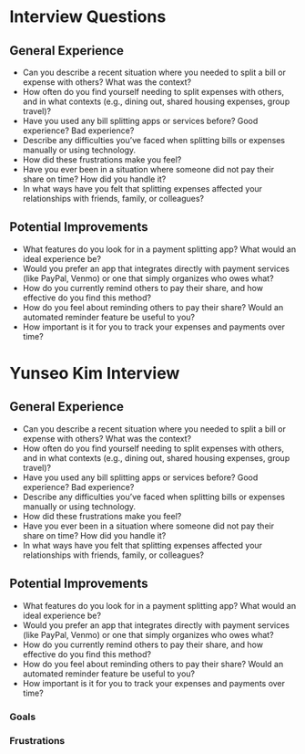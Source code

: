 # Interview Questions
## General Experience
- Can you describe a recent situation where you needed to split a bill or expense with others? What was the context?
- How often do you find yourself needing to split expenses with others, and in what contexts (e.g., dining out, shared housing expenses, group travel)?
- Have you used any bill splitting apps or services before? Good experience? Bad experience?
- Describe any difficulties you’ve faced when splitting bills or expenses manually or using technology.
- How did these frustrations make you feel?
- Have you ever been in a situation where someone did not pay their share on time? How did you handle it?
- In what ways have you felt that splitting expenses affected your relationships with friends, family, or colleagues?
## Potential Improvements
- What features do you look for in a payment splitting app? What would an ideal experience be?
- Would you prefer an app that integrates directly with payment services (like PayPal, Venmo) or one that simply organizes who owes what?
- How do you currently remind others to pay their share, and how effective do you find this method?
- How do you feel about reminding others to pay their share? Would an automated reminder feature be useful to you?
- How important is it for you to track your expenses and payments over time?

# Yunseo Kim Interview
## General Experience
- Can you describe a recent situation where you needed to split a bill or expense with others? What was the context?
- How often do you find yourself needing to split expenses with others, and in what contexts (e.g., dining out, shared housing expenses, group travel)?
- Have you used any bill splitting apps or services before? Good experience? Bad experience?
- Describe any difficulties you’ve faced when splitting bills or expenses manually or using technology.
- How did these frustrations make you feel?
- Have you ever been in a situation where someone did not pay their share on time? How did you handle it?
- In what ways have you felt that splitting expenses affected your relationships with friends, family, or colleagues?
## Potential Improvements
- What features do you look for in a payment splitting app? What would an ideal experience be?
- Would you prefer an app that integrates directly with payment services (like PayPal, Venmo) or one that simply organizes who owes what?
- How do you currently remind others to pay their share, and how effective do you find this method?
- How do you feel about reminding others to pay their share? Would an automated reminder feature be useful to you?
- How important is it for you to track your expenses and payments over time?
### Goals
### Frustrations
